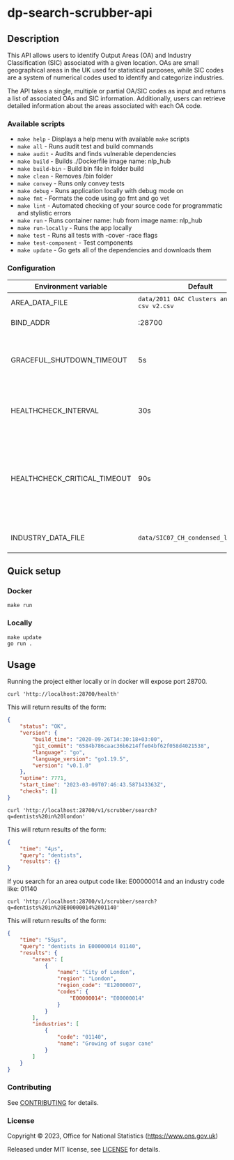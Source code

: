 # dp-search-scrubber-api

## Description

This API allows users to identify Output Areas (OA) and Industry Classification (SIC) associated with a given location. OAs are small geographical areas in the UK used for statistical purposes, while SIC codes are a system of numerical codes used to identify and categorize industries.

The API takes a single, multiple or partial OA/SIC codes as input and returns a list of associated OAs and SIC information. Additionally, users can retrieve detailed information about the areas associated with each OA code.

### Available scripts

- `make help` - Displays a help menu with available `make` scripts
- `make all` - Runs audit test and build commands
- `make audit` - Audits and finds vulnerable dependencies
- `make build` - Builds ./Dockerfile image name: nlp_hub
- `make build-bin` - Build bin file in folder build
- `make clean` - Removes /bin folder
- `make convey` - Runs only convey tests
- `make debug` - Runs application locally with debug mode on
- `make fmt` - Formats the code using go fmt and go vet
- `make lint` - Automated checking of your source code for programmatic and stylistic errors
- `make run` - Runs container name: hub from image name: nlp_hub
- `make run-locally` - Runs the app locally
- `make test` - Runs all tests with -cover -race flags
- `make test-component` - Test components
- `make update` - Go gets all of the dependencies and downloads them

### Configuration

| Environment variable         | Default                                       | Description
| ---------------------------- | ---------                                     | -----------
| AREA_DATA_FILE               | `data/2011 OAC Clusters and Names csv v2.csv` | The data files with the areas
| BIND_ADDR                    | :28700                                        | The host and port to bind to
| GRACEFUL_SHUTDOWN_TIMEOUT    | 5s                                            | The graceful shutdown timeout in seconds (`time.Duration` format)
| HEALTHCHECK_INTERVAL         | 30s                                           | Time between self-healthchecks (`time.Duration` format)
| HEALTHCHECK_CRITICAL_TIMEOUT | 90s                                           | Time to wait until an unhealthy dependent propagates its state to make this app unhealthy (`time.Duration` format)
| INDUSTRY_DATA_FILE           | `data/SIC07_CH_condensed_list_en.csv`         |The data files with the industries

## Quick setup

### Docker

```shell
make run
```

### Locally

```shell
make update
go run .
```

## Usage

Running the project either locally or in docker will expose port 28700.

```shell
curl 'http://localhost:28700/health' 
```
This will return results of the form:

```json
{
    "status": "OK",
    "version": {
        "build_time": "2020-09-26T14:30:18+03:00",
        "git_commit": "6584b786caac36b6214ffe04bf62f058d4021538",
        "language": "go",
        "language_version": "go1.19.5",
        "version": "v0.1.0"
    },
    "uptime": 7771,
    "start_time": "2023-03-09T07:46:43.587143363Z",
    "checks": []
}
```

```shell
curl 'http://localhost:28700/v1/scrubber/search?q=dentists%20in%20london'
```
This will return results of the form:

```json
{
    "time": "4µs",
    "query": "dentists",
    "results": {}
}
```

If you search for an area output code like: E00000014 and an industry code like: 01140
```shell
curl 'http://localhost:28700/v1/scrubber/search?q=dentists%20in%20E00000014%2001140'
```
This will return results of the form:

```json
{
    "time": "55µs",
    "query": "dentists in E00000014 01140",
    "results": {
        "areas": [
            {
                "name": "City of London",
                "region": "London",
                "region_code": "E12000007",
                "codes": {
                    "E00000014": "E00000014"
                }
            }
        ],
        "industries": [
            {
                "code": "01140",
                "name": "Growing of sugar cane"
            }
        ]
    }
}
```

### Contributing

See [CONTRIBUTING](CONTRIBUTING.md) for details.

### License

Copyright © 2023, Office for National Statistics (https://www.ons.gov.uk)

Released under MIT license, see [LICENSE](LICENSE.md) for details.

